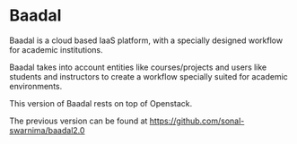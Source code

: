 # Baadal

Baadal is a cloud based IaaS platform, with a specially designed workflow for academic institutions.

Baadal takes into account entities like courses/projects and users like students and
instructors to create a workflow specially suited for academic environments.

This version of Baadal rests on top of Openstack.

The previous version can be found at https://github.com/sonal-swarnima/baadal2.0
